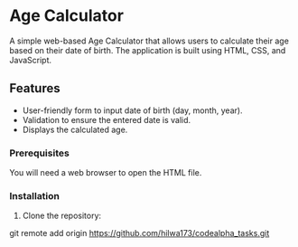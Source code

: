 # Age Calculator

A simple web-based Age Calculator that allows users to calculate their age based on their date of birth. The application is built using HTML, CSS, and JavaScript.

## Features

- User-friendly form to input date of birth (day, month, year).
- Validation to ensure the entered date is valid.
- Displays the calculated age.

### Prerequisites

You will need a web browser to open the HTML file.

### Installation

1. Clone the repository:
   
 git remote add origin https://github.com/hilwa173/codealpha_tasks.git

